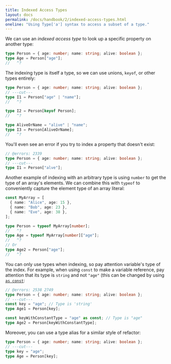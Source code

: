 ```yaml
---
title: Indexed Access Types
layout: docs
permalink: /docs/handbook/2/indexed-access-types.html
oneline: "Using Type['a'] syntax to access a subset of a type."
---
```


We can use an _indexed access type_ to look up a specific property on another type:

```ts twoslash
type Person = { age: number; name: string; alive: boolean };
type Age = Person["age"];
//   ^?
```

The indexing type is itself a type, so we can use unions, `keyof`, or other types entirely:

```ts twoslash
type Person = { age: number; name: string; alive: boolean };
// ---cut---
type I1 = Person["age" | "name"];
//   ^?

type I2 = Person[keyof Person];
//   ^?

type AliveOrName = "alive" | "name";
type I3 = Person[AliveOrName];
//   ^?
```

You'll even see an error if you try to index a property that doesn't exist:

```ts twoslash
// @errors: 2339
type Person = { age: number; name: string; alive: boolean };
// ---cut---
type I1 = Person["alve"];
```

Another example of indexing with an arbitrary type is using `number` to get the type of an array's elements.
We can combine this with `typeof` to conveniently capture the element type of an array literal:

```ts twoslash
const MyArray = [
  { name: "Alice", age: 15 },
  { name: "Bob", age: 23 },
  { name: "Eve", age: 38 },
];

type Person = typeof MyArray[number];
//   ^?
type Age = typeof MyArray[number]["age"];
//   ^?
// Or
type Age2 = Person["age"];
//   ^?
```

You can only use types when indexing, so pay attention variable's type of the index.
For example, when using `const` to make a variable reference, pay attention that its type is `string` and not `"age"` (this can be changed by using [`as const`](https://www.typescriptlang.org/docs/handbook/release-notes/typescript-3-4.html#const-assertions):

```ts twoslash
// @errors: 2538 2749
type Person = { age: number; name: string; alive: boolean };
// ---cut---
const key = "age"; // Type is 'string'
type Age1 = Person[key];

const keyWithConstantType = "age" as const; // Type is "age"
type Age2 = Person[keyWithConstantType];
```

Moreover, you can use a type alias for a similar style of refactor:

```ts twoslash
type Person = { age: number; name: string; alive: boolean };
// ---cut---
type key = "age";
type Age = Person[key];
```
